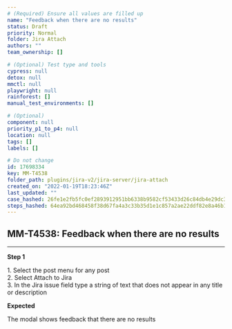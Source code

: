 ```yaml
---
# (Required) Ensure all values are filled up
name: "Feedback when there are no results"
status: Draft
priority: Normal
folder: Jira Attach
authors: ""
team_ownership: []

# (Optional) Test type and tools
cypress: null
detox: null
mmctl: null
playwright: null
rainforest: []
manual_test_environments: []

# (Optional)
component: null
priority_p1_to_p4: null
location: null
tags: []
labels: []

# Do not change
id: 17698334
key: MM-T4538
folder_path: plugins/jira-v2/jira-server/jira-attach
created_on: "2022-01-19T18:23:46Z"
last_updated: ""
case_hashed: 26fe1e2fb5fc0ef2893912951bb6338b9582cf53433d26c84db4e29dc3591f52d56df5c2cbe352a463dfd0ddd6e9b628
steps_hashed: 64ea92bd468458f38d67fa4a3c33b35d1e1c857a2ae22ddf82e8a46b165aeee4e98f32f2e33ee0af4e3c0f3f8bc36407
---
```


## MM-T4538: Feedback when there are no results

---

**Step 1**

1\. Select the post menu for any post\
2\. Select Attach to Jira\
3\. In the Jira issue field type a string of text that does not appear in any title or description

**Expected**

The modal shows feedback that there are no results
